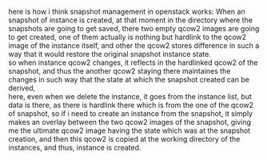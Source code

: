here is how i think snapshot management in openstack works:
When an snapshot of instance is created, at that moment in the directory where the snapshots are going to get saved, there two empty qcow2 images are going to get created, one of them actually is nothing but hardlink to the qcow2 image of the instance itself, and other the qcow2 stores difference in such a way that it would restore the original snapshot instance state.  
so when instance qcow2 changes, it reflects in the hardlinked qcow2 of the snapshot, and thus the another qcow2 staying there maintaines the changes in such way that the state at which the snapshot created can be derived,   
here, even when we delete the instance, it goes from the instance list, but data is there, as there is hardlink there which is from the one of the qcow2 of snapshot, so if i need to create an instance from the snapshot, it simply makes an overlay between the two qcow2 images of the snapshot, giving me the ultimate qcow2 image having the state which was at the snapshot creation, and then this qcow2 is copied at the working directory of the instances, and thus, instance is created.  





